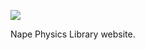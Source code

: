 ![](https://github.com/deltaluca/www.napephys.com/blob/gh-pages/assets/nape.png?raw=true)

 Nape Physics Library website.
